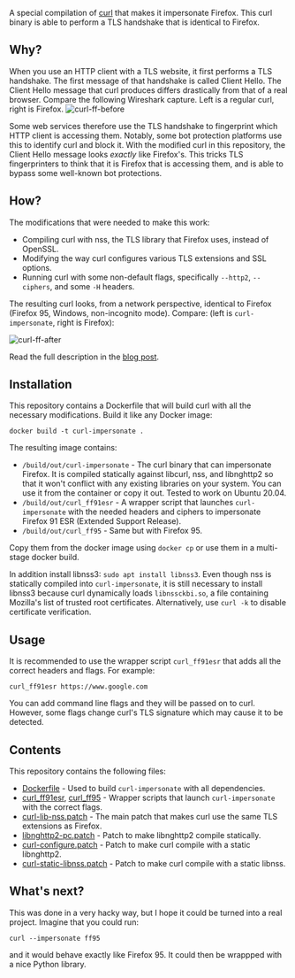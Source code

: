 A special compilation of [curl](https://github.com/curl/curl) that makes it impersonate Firefox. This curl binary is able to perform a TLS handshake that is identical to Firefox.

## Why?
When you use an HTTP client with a TLS website, it first performs a TLS handshake. The first message of that handshake is called Client Hello. The Client Hello message that curl produces differs drastically from that of a real browser. Compare the following Wireshark capture. Left is a regular curl, right is Firefox.
![curl-ff-before](https://user-images.githubusercontent.com/99899249/154530138-1cba5a23-53d7-4f1a-adc4-7c087e61deb5.png)

Some web services therefore use the TLS handshake to fingerprint which HTTP client is accessing them. Notably, some bot protection platforms use this to identify curl and block it. With the modified curl in this repository, the Client Hello message looks *exactly* like Firefox's. This tricks TLS fingerprinters to think that it is Firefox that is accessing them, and is able to bypass some well-known bot protections.

## How?

The modifications that were needed to make this work:
* Compiling curl with nss, the TLS library that Firefox uses, instead of OpenSSL.
* Modifying the way curl configures various TLS extensions and SSL options.
* Running curl with some non-default flags, specifically `--http2`, `--ciphers`, and some `-H` headers.

The resulting curl looks, from a network perspective, identical to Firefox (Firefox 95, Windows, non-incognito mode). Compare: (left is `curl-impersonate`, right is Firefox):

![curl-ff-after](https://user-images.githubusercontent.com/99899249/154556768-81bb9dbe-5c3d-4a1c-a0ab-f10a3cd69d9a.png)

Read the full description in the [blog post](https://lwthiker.com/reversing/2022/02/17/curl-impersonate-firefox.html).

## Installation
This repository contains a Dockerfile that will build curl with all the necessary modifications. Build it like any Docker image:
```
docker build -t curl-impersonate .
```

The resulting image contains:
* `/build/out/curl-impersonate` - The curl binary that can impersonate Firefox. It is compiled statically against libcurl, nss, and libnghttp2 so that it won't conflict with any existing libraries on your system. You can use it from the container or copy it out. Tested to work on Ubuntu 20.04.
* `/build/out/curl_ff91esr` - A wrapper script that launches `curl-impersonate` with the needed headers and ciphers to impersonate Firefox 91 ESR (Extended Support Release).
* `/build/out/curl_ff95` - Same but with Firefox 95.

Copy them from the docker image using `docker cp` or use them in a multi-stage docker build.

In addition install libnss3: `sudo apt install libnss3`.  Even though nss is statically compiled into `curl-impersonate`, it is still necessary to install libnss3 because curl dynamically loads `libnssckbi.so`, a file containing Mozilla's list of trusted root certificates. Alternatively, use `curl -k` to disable certificate verification.

## Usage
It is recommended to use the wrapper script `curl_ff91esr` that adds all the correct headers and flags. For example:
```
curl_ff91esr https://www.google.com
```
You can add command line flags and they will be passed on to curl. However, some flags change curl's TLS signature which may cause it to be detected.

## Contents
This repository contains the following files:
* [Dockerfile](Dockerfile) - Used to build `curl-impersonate` with all dependencies.
* [curl_ff91esr](curl_ff91esr), [curl_ff95](curl_ff95) - Wrapper scripts that launch `curl-impersonate` with the correct flags.
* [curl-lib-nss.patch](curl-lib-nss.patch) - The main patch that makes curl use the same TLS extensions as Firefox.
* [libnghttp2-pc.patch](libnghttp2-pc.patch) - Patch to make libnghttp2 compile statically.
* [curl-configure.patch](curl-configure.patch) - Patch to make curl compile with a static libnghttp2.
* [curl-static-libnss.patch](curl-static-libnss.patch) - Patch to make curl compile with a static libnss.

## What's next?
This was done in a very hacky way, but I hope it could be turned into a real project. Imagine that you could run:
```
curl --impersonate ff95
```
and it would behave exactly like Firefox 95. It could then be wrappped with a nice Python library.
